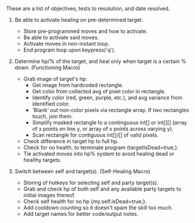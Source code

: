These are a list of objectives, tests to resolution, and date resolved.

1) Be able to activate healing on pre-determined target.
	+ Store pre-programmed moves and how to activate.
	+ Be able to activate said moves.
	+ Activate moves in non-instant loop.
	+ End program loop upon keypress('q').

2) Determine hp/% of the target, and heal only when target is a certain % down.	(Functioning Macro)
	+ Grab image of target's hp:
		+ Get image from hardcoded rectangle.
		+ Get color from collected avg of pixel color in rectangle.
		+ Identify color (red, green, purple, etc.), and avg variance from identified color.
		+ 'Blank' out non-color pixels via rectangle array. If two rectangles touch, join them.
		+ Simplify masked rectangle to a continguous int[] or int[][] (array of x points on line y,
			or array of x points across varying y).
		+ Scan rectangle for contiguous int[]/[] of valid pixels.
	+ Check difference in target hp to full hp.
	+ Check for no health, to terminate program {targetIsDead=true;}.
	+ Tie activated moves into hp% system to avoid healing dead or healthy targets.

3) Switch between self and target(s).	(Self-Healing Macro)
	+ Storing of hotkeys for selecting self and party target(s).
	+ Grab and check hp of both self and any available party targets to initial images thereof.
	+ Check self health for no hp {my.self.isDead=true;}.
	+ Add cooldown counting so it doesn't spam the skill too much.
	+ Add target names for better code/output notes.